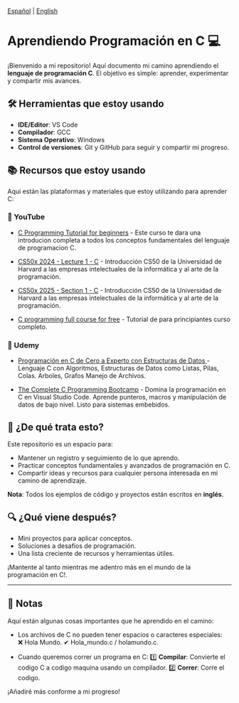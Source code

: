 [Español](README-es.md) | [English](README-en.md)
# Aprendiendo Programación en C 💻

¡Bienvenido a mi repositorio! Aquí documento mi camino aprendiendo el **lenguaje de programación C**. El objetivo es simple: aprender, experimentar y compartir mis avances.

## 🛠️ Herramientas que estoy usando

- **IDE/Editor**: VS Code
- **Compilador**: GCC
- **Sistema Operativo**: Windows
- **Control de versiones**: Git y GitHub para seguir y compartir mi progreso.

## 📚 Recursos que estoy usando

Aquí están las plataformas y materiales que estoy utilizando para aprender C:

### 🎥 YouTube

- [C Programming Tutorial for beginners](https://www.youtube.com/watch?v=KJgsSFOSQv0&ab_channel=freeCodeCamp.org) - Este curso te dara una introducion completa a todos los conceptos fundamentales del lenguaje de programacion C.

- [CS50x 2024 - Lecture 1 - C](https://www.youtube.com/watch?v=cwtpLIWylAw&t=1233s&ab_channel=CS50) - Introducción CS50 de la Universidad de Harvard a las empresas intelectuales de la informática y al arte de la programación.

- [CS50x 2025 - Section 1 - C](https://www.youtube.com/watch?v=KraVJDqv7uo&t=3390s&ab_channel=CS50) - Introducción CS50 de la Universidad de Harvard a las empresas intelectuales de la informática y al arte de la programación.

- [C programming full course for free](https://www.youtube.com/watch?v=87SH2Cn0s9A&t=14s&ab_channel=BroCode) - Tutorial de para principiantes curso completo. 

### 📘 Udemy


- [Programación en C de Cero a Experto con Estructuras de Datos ](https://mercadolibre-betahub.udemy.com/course/programacion_en_c_desde_cero_a_experto/) - Lenguaje C con Algoritmos, Estructuras de Datos como Listas, Pilas, Colas. Arboles, Grafos Manejo de Archivos.

- [The Complete C Programming Bootcamp](https://mercadolibre-betahub.udemy.com/course/the-complete-c-programming-bootcamp/) - Domina la programación en C en Visual Studio Code. Aprende punteros, macros y manipulación de datos de bajo nivel. Listo para sistemas embebidos. 

## 📝 ¿De qué trata esto?

Este repositorio es un espacio para:
- Mantener un registro y seguimiento de lo que aprendo.
- Practicar conceptos fundamentales y avanzados de programación en C.
- Compartir ideas y recursos para cualquier persona interesada en mi camino de aprendizaje.

**Nota**: Todos los ejemplos de código y proyectos están escritos en **inglés**.

## 🔍 ¿Qué viene después?

- Mini proyectos para aplicar conceptos.
- Soluciones a desafíos de programación.
- Una lista creciente de recursos y herramientas útiles.

¡Mantente al tanto mientras me adentro más en el mundo de la programación en C!.

---

## 📝 Notas

Aquí están algunas cosas importantes que he aprendido en el camino:

- Los archivos de C no pueden tener espacios o caracteres especiales:  
  ❌ Hola Mundo.
  ✔ Hola_mundo.c / holamundo.c.

- Cuando queremos correr un programa en C:
  1️⃣ **Compilar**: Convierte el codigo C a codigo maquina usando un compilador. 
  2️⃣ **Correr**: Corre el codigo.

¡Añadiré más conforme a mi progreso!